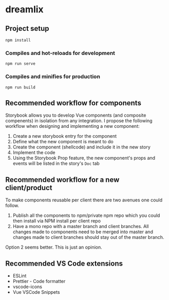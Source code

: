 # dreamlix

## Project setup
```
npm install
```

### Compiles and hot-reloads for development
```
npm run serve
```

### Compiles and minifies for production
```
npm run build
```

## Recommended workflow for components
Storybook allows you to develop Vue components (and composite compenents) in isolation from any integration. I propose the following workflow when designing and implementing a new component:
    
1. Create a new storybook entry for the component
2. Define what the new component is meant to do
3. Create the component (shellcode) and include it in the new story
4. Implement the code
5. Using the Storybook Prop feature, the new component's props and events will be listed in the story's `Doc` tab

## Recommended workflow for a new client/product
To make components reusable per client there are two avenues one could follow. 
1. Publish all the components to npm/private npm repo which you could then install via NPM install per client repo
2. Have a mono repo with a master branch and client branches. All changes made to components need to be merged into master and changes made to client branches should stay out of the master branch.

Option 2 seems better. This is just an opinion.

## Recommended VS Code extensions
- ESLint
- Prettier - Code formatter
- vscode-icons
- Vue VSCode Snippets
